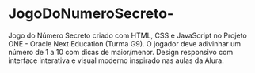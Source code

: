 # JogoDoNumeroSecreto-
Jogo do Número Secreto criado com HTML, CSS e JavaScript no Projeto ONE - Oracle Next Education (Turma G9). O jogador deve adivinhar um número de 1 a 10 com dicas de maior/menor. Design responsivo com interface interativa e visual moderno inspirado nas aulas da Alura.
